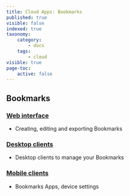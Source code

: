 ```yaml
---
title: Cloud Apps: Bookmarks
published: true
visible: false
indexed: true
taxonomy:
    category:
        - docs
    tags:
        - cloud
visible: true
page-toc:
    active: false
---
```


## Bookmarks

### [Web interface](web)
- Creating, editing and exporting Bookmarks

### [Desktop clients](desktop)
- Desktop clients to manage your Bookmarks

### [Mobile clients](mobile)
- Bookmarks Apps, device settings

